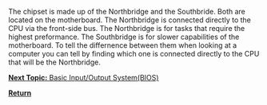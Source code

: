 The chipset is made up of the Northbridge and the Southbride. Both are located on the motherboard. The Northbridge is connected directly to the CPU via the front-side bus. The Northbridge is for tasks that require the highest preformance. The Southbridge is for slower capabilities of the motherboard. To tell the differnence between them when looking at a computer you can tell by finding which one is connected directly to the CPU that will be the Northbridge.

[**Next Topic:** Basic Input/Output System(BIOS)](bios.md)

[**Return**](README.md)

